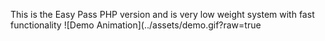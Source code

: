 This is the Easy Pass PHP version and is very low weight system with fast functionality 
![Demo Animation](../assets/demo.gif?raw=true
